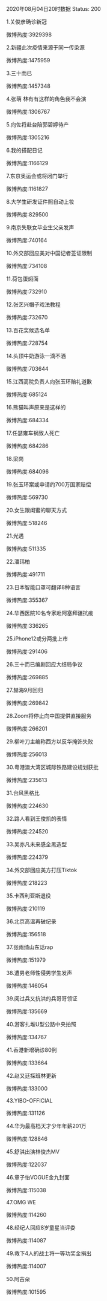 2020年08月04日20时数据
Status: 200

1.关俊彦确诊新冠

微博热度:3929398

2.新疆此次疫情来源于同一传染源

微博热度:1475959

3.三十而已

微博热度:1457348

4.张萌 林有有这样的角色我不会演

微博热度:1306767

5.向佐将赴台陪郭碧婷待产

微博热度:1305216

6.我的搭配日记

微博热度:1166129

7.东京奥运会或将闭门举行

微博热度:1161827

8.大学生研发证件照自动上妆

微博热度:829500

9.南京失联女毕业生父亲发声

微博热度:740164

10.外交部回应美对中国记者签证限制

微博热度:734108

11.荷包蛋焖面

微博热度:732910

12.张艺兴帽子戏法教程

微博热度:732670

13.百花奖候选名单

微博热度:728754

14.头顶牛奶游泳一滴不洒

微博热度:703644

15.江西高院负责人向张玉环赔礼道歉

微博热度:685124

16.熊猫叫声原来是这样的

微博热度:684334

17.任瑟雍车祸致人死亡

微博热度:684286

18.梁岗

微博热度:684096

19.张玉环案或申请约700万国家赔偿

微博热度:569730

20.女生跟闺蜜的聊天方式

微博热度:518246

21.光遇

微博热度:511335

22.潘玮柏

微博热度:491711

23.日本智能口罩可翻译8种语言

微博热度:355367

24.华西医院10名专家赴阿塞拜疆抗疫

微博热度:336265

25.iPhone12或分两批上市

微博热度:291406

26.三十而已编剧回应大结局争议

微博热度:269885

27.赫海9月回归

微博热度:269842

28.Zoom将停止向中国提供直接服务

微博热度:266201

29.柳叶刀主编称西方以反华掩饰失败

微博热度:256013

30.粤港澳大湾区城际铁路建设规划获批

微博热度:235613

31.台风黑格比

微博热度:224630

32.路人看到王俊凯的表情

微博热度:224520

33.吴亦凡未来感全黑造型

微博热度:224379

34.外交部回应美方打压Tiktok

微博热度:218223

35.卡西利亚斯退役

微博热度:210119

36.北京高温再破纪录

微博热度:156518

37.张雨绮山东话rap

微博热度:151979

38.遭男老师性侵男学生发声

微博热度:146054

39.阅过兵又抗洪的兵哥哥领证

微博热度:135669

40.游客扎堆U型公路中央拍照

微博热度:134767

41.香港新增确诊80例

微博热度:133664

42.赵又廷探班林更新

微博热度:133000

43.YIBO-OFFICIAL

微博热度:131126

44.华为最高档天才少年年薪201万

微博热度:128846

45.舒淇出演林俊杰MV

微博热度:122037

46.章子怡VOGUE金九封面

微博热度:115038

47.OMG WE

微博热度:114260

48.经纪人回应8岁童星当评委

微博热度:114087

49.救下4人的战士将一等功奖金捐出

微博热度:114007

50.阿古朵

微博热度:101595

